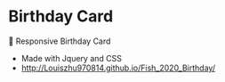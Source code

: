 # Birthday Card 
🎂 Responsive Birthday Card 

- Made with Jquery and CSS
- http://Louiszhu970814.github.io/Fish_2020_Birthday/
